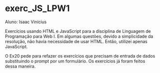 # exerc_JS_LPW1
Aluno: Isaac Vinícius

Exercícios usando HTML e JavaScript para a disciplina de Linguagem de Programação para Web I. Em algumas questões, devido a simplicidade da resolução, não havia necessidade de usar HTML. Então, utilizei apenas JavaScript. 

O Ex20 pede para refazer os exercícios que precisam de entrada de dados substituindo o prompt por um formulário. Os exercícios já foram feitos dessa maneira.